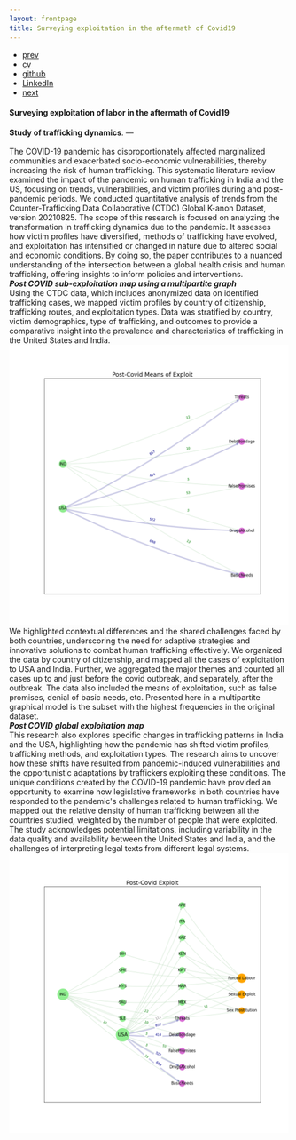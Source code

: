 ```yaml
---
layout: frontpage
title: Surveying exploitation in the aftermath of Covid19
---
```



<div class="navbar">
  <div class="navbar-inner">
      <ul class="nav">
          <li><a href="triggers.html">prev</a></li>          
          <li><a href="{{ BASE_PATH }}/jshah-public.pdf">cv</a></li>
          <li><a href="https://github.com/javedmshah">github</a></li>
          <li><a href="https://linkedin.com/in/javedmaqboolshah">LinkedIn</a></li>
          <li><a href="emotion_agency.html">next</a></li>          
      </ul>
  </div>
</div>

#### Surveying exploitation of labor in the aftermath of Covid19

**Study of trafficking dynamics**. &mdash; <br><br>
The COVID-19 pandemic has disproportionately affected marginalized communities and
exacerbated socio-economic vulnerabilities, thereby increasing the risk of human trafficking. This
systematic literature review examined the impact of the pandemic on human trafficking in
India and the US, focusing on trends, vulnerabilities, and victim profiles during and post-
pandemic periods. We conducted quantitative analysis of trends from the Counter-Trafficking Data Collaborative (CTDC) Global K-anon Dataset, version 20210825.
The scope of this research is focused on analyzing the transformation in trafficking dynamics due to the pandemic. It assesses how victim profiles have diversified, methods of trafficking have evolved, and exploitation has intensified or changed in nature due to altered social and economic conditions. By doing so, the paper contributes to a nuanced understanding of the intersection between a global health crisis and human trafficking, offering insights to inform policies and interventions. <br>
***Post COVID sub-exploitation map using a multipartite graph***<br>
Using the CTDC data, which includes anonymized data on identified trafficking cases, we mapped victim profiles by country of citizenship, trafficking routes, and exploitation types. Data was stratified by country, victim demographics, type of trafficking, and outcomes to provide a comparative insight into the prevalence and characteristics of trafficking in the United States and India.  <br>
<img src="post_subexploits.png" alt="Post Covid sub exploits" width="800"/> <br>
We highlighted contextual differences and the shared challenges faced by both countries, underscoring the need for adaptive strategies and innovative solutions to combat human trafficking effectively. We organized the data by country of citizenship, and mapped all the cases of exploitation to USA and India. Further, we aggregated the major themes and counted all cases up to and just before the covid outbreak, and separately, after the outbreak. The data also included the means of exploitation, such as false promises, denial of basic needs, etc. Presented here in a multipartite graphical model is the subset with the highest frequencies in the original dataset.  <br>
***Post COVID global exploitation map***<br>
This research also explores specific changes in trafficking patterns in India and the USA, highlighting how the pandemic has shifted victim profiles, trafficking methods, and exploitation types. The research aims to uncover how these shifts have resulted from pandemic-induced vulnerabilities and the opportunistic adaptations by traffickers exploiting these conditions. The unique conditions created by the COVID-19 pandemic have provided
an opportunity to examine how legislative frameworks in both countries have responded to the pandemic's challenges related to human trafficking. We mapped out the relative density of human trafficking between all the countries studied, weighted by the number of people that were exploited. The study acknowledges potential limitations, including variability in the data quality and availability between the United States and India, and the challenges of interpreting legal texts from different legal systems.<br>
<img src="post_exploits.png" alt="Post Covid sub exploits" width="800"/> <br>
